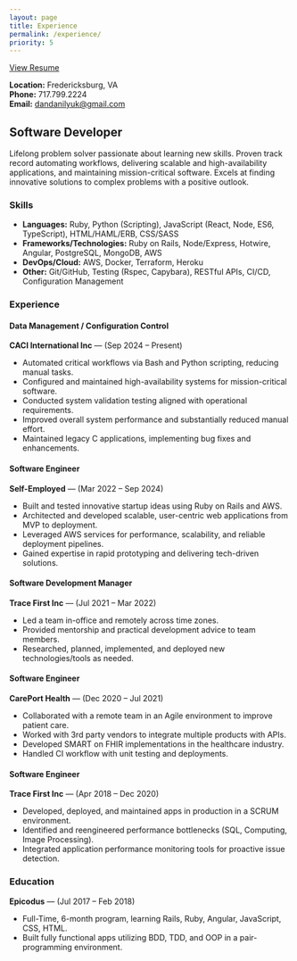 ```yaml
---
layout: page
title: Experience
permalink: /experience/
priority: 5
---
```


<a href="{{ site.url }}/assets/Dan%20Danilyuk%20Resume.pdf" target="_blank">View Resume</a>

**Location:** Fredericksburg, VA  
**Phone:** 717.799.2224  
**Email:** [dandanilyuk@gmail.com](mailto:dandanilyuk@gmail.com)

## Software Developer

Lifelong problem solver passionate about learning new skills. Proven track record automating workflows, delivering scalable and high-availability applications, and maintaining mission-critical software. Excels at finding innovative solutions to complex problems with a positive outlook.

### Skills

- **Languages:** Ruby, Python (Scripting), JavaScript (React, Node, ES6, TypeScript), HTML/HAML/ERB, CSS/SASS
- **Frameworks/Technologies:** Ruby on Rails, Node/Express, Hotwire, Angular, PostgreSQL, MongoDB, AWS
- **DevOps/Cloud:** AWS, Docker, Terraform, Heroku
- **Other:** Git/GitHub, Testing (Rspec, Capybara), RESTful APIs, CI/CD, Configuration Management

### Experience

#### Data Management / Configuration Control

**CACI International Inc** — (Sep 2024 – Present)

- Automated critical workflows via Bash and Python scripting, reducing manual tasks.
- Configured and maintained high-availability systems for mission-critical software.
- Conducted system validation testing aligned with operational requirements.
- Improved overall system performance and substantially reduced manual effort.
- Maintained legacy C applications, implementing bug fixes and enhancements.

#### Software Engineer

**Self-Employed** — (Mar 2022 – Sep 2024)

- Built and tested innovative startup ideas using Ruby on Rails and AWS.
- Architected and developed scalable, user-centric web applications from MVP to deployment.
- Leveraged AWS services for performance, scalability, and reliable deployment pipelines.
- Gained expertise in rapid prototyping and delivering tech-driven solutions.

#### Software Development Manager

**Trace First Inc** — (Jul 2021 – Mar 2022)

- Led a team in-office and remotely across time zones.
- Provided mentorship and practical development advice to team members.
- Researched, planned, implemented, and deployed new technologies/tools as needed.

#### Software Engineer

**CarePort Health** — (Dec 2020 – Jul 2021)

- Collaborated with a remote team in an Agile environment to improve patient care.
- Worked with 3rd party vendors to integrate multiple products with APIs.
- Developed SMART on FHIR implementations in the healthcare industry.
- Handled CI workflow with unit testing and deployments.

#### Software Engineer

**Trace First Inc** — (Apr 2018 – Dec 2020)

- Developed, deployed, and maintained apps in production in a SCRUM environment.
- Identified and reengineered performance bottlenecks (SQL, Computing, Image Processing).
- Integrated application performance monitoring tools for proactive issue detection.

### Education

**Epicodus** — (Jul 2017 – Feb 2018)

- Full-Time, 6-month program, learning Rails, Ruby, Angular, JavaScript, CSS, HTML.
- Built fully functional apps utilizing BDD, TDD, and OOP in a pair-programming environment.
